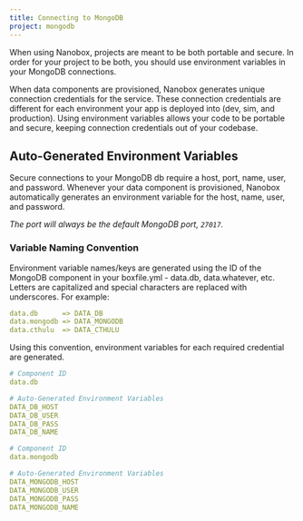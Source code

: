 ```yaml
---
title: Connecting to MongoDB
project: mongodb
---
```


When using Nanobox, projects are meant to be both portable and secure. In order for your project to be both, you should use environment variables in your MongoDB connections.

When data components are provisioned, Nanobox generates unique connection credentials for the service. These connection credentials are different for each environment your app is deployed into (dev, sim, and production). Using environment variables allows your code to be portable and secure, keeping connection credentials out of your codebase.

## Auto-Generated Environment Variables
Secure connections to your MongoDB db require a host, port, name, user, and password. Whenever your data component is provisioned, Nanobox automatically generates an environment variable for the host, name, user, and password.

*The port will always be the default MongoDB port, `27017`.*

### Variable Naming Convention
Environment variable names/keys are generated using the ID of the MongoDB component in your boxfile.yml - data.db, data.whatever, etc. Letters are capitalized and special characters are replaced with underscores. For example:

```yaml
data.db      => DATA_DB
data.mongodb => DATA_MONGODB
data.cthulu  => DATA_CTHULU
```

Using this convention, environment variables for each required credential are generated.

```yaml
# Component ID
data.db

# Auto-Generated Environment Variables
DATA_DB_HOST
DATA_DB_USER
DATA_DB_PASS
DATA_DB_NAME
```
```yaml
# Component ID
data.mongodb

# Auto-Generated Environment Variables
DATA_MONGODB_HOST
DATA_MONGODB_USER
DATA_MONGODB_PASS
DATA_MONGODB_NAME
```
